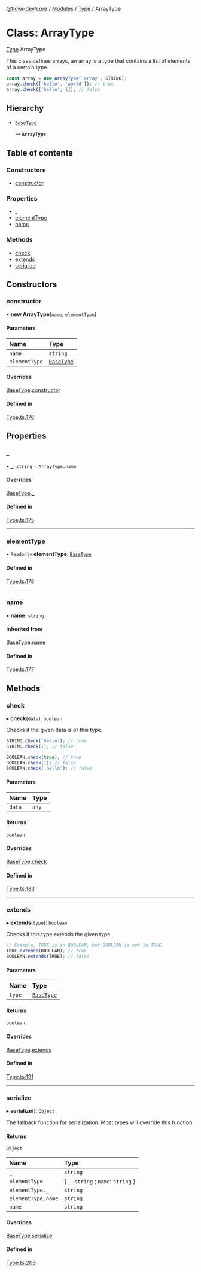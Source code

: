[@flowi-dev/core](../README.md) / [Modules](../modules.md) / [Type](../modules/Type.md) / ArrayType

# Class: ArrayType

[Type](../modules/Type.md).ArrayType

This class defines arrays, an array is a type that contains a list of elements of a certain type.
```ts
const array = new ArrayType('array', STRING);
array.check(['hello', 'world']); // true
array.check(['hello', 1]); // false
```

## Hierarchy

- [`BaseType`](Type.BaseType.md)

  ↳ **`ArrayType`**

## Table of contents

### Constructors

- [constructor](Type.ArrayType.md#constructor)

### Properties

- [\_](Type.ArrayType.md#_)
- [elementType](Type.ArrayType.md#elementtype)
- [name](Type.ArrayType.md#name)

### Methods

- [check](Type.ArrayType.md#check)
- [extends](Type.ArrayType.md#extends)
- [serialize](Type.ArrayType.md#serialize)

## Constructors

### constructor

• **new ArrayType**(`name`, `elementType`)

#### Parameters

| Name | Type |
| :------ | :------ |
| `name` | `string` |
| `elementType` | [`BaseType`](Type.BaseType.md) |

#### Overrides

[BaseType](Type.BaseType.md).[constructor](Type.BaseType.md#constructor)

#### Defined in

[Type.ts:176](https://github.com/flowi-dev/core/blob/5b69dc5/src/classes/Type.ts#L176)

## Properties

### \_

• **\_**: `string` = `ArrayType.name`

#### Overrides

[BaseType](Type.BaseType.md).[_](Type.BaseType.md#_)

#### Defined in

[Type.ts:175](https://github.com/flowi-dev/core/blob/5b69dc5/src/classes/Type.ts#L175)

___

### elementType

• `Readonly` **elementType**: [`BaseType`](Type.BaseType.md)

#### Defined in

[Type.ts:178](https://github.com/flowi-dev/core/blob/5b69dc5/src/classes/Type.ts#L178)

___

### name

• **name**: `string`

#### Inherited from

[BaseType](Type.BaseType.md).[name](Type.BaseType.md#name)

#### Defined in

[Type.ts:177](https://github.com/flowi-dev/core/blob/5b69dc5/src/classes/Type.ts#L177)

## Methods

### check

▸ **check**(`data`): `boolean`

Checks if the given data is of this type.
```ts
STRING.check('hello'); // true
STRING.check(1); // false

BOOLEAN.check(true); // true
BOOLEAN.check(1); // false
BOOLEAN.check('hello'); // false
```

#### Parameters

| Name | Type |
| :------ | :------ |
| `data` | `any` |

#### Returns

`boolean`

#### Overrides

[BaseType](Type.BaseType.md).[check](Type.BaseType.md#check)

#### Defined in

[Type.ts:183](https://github.com/flowi-dev/core/blob/5b69dc5/src/classes/Type.ts#L183)

___

### extends

▸ **extends**(`type`): `boolean`

Checks if this type extends the given type.

```ts
// Example, TRUE is in BOOLEAN, but BOOLEAN is not in TRUE.
TRUE.extends(BOOLEAN); // true
BOOLEAN.extends(TRUE); // false
```

#### Parameters

| Name | Type |
| :------ | :------ |
| `type` | [`BaseType`](Type.BaseType.md) |

#### Returns

`boolean`

#### Overrides

[BaseType](Type.BaseType.md).[extends](Type.BaseType.md#extends)

#### Defined in

[Type.ts:191](https://github.com/flowi-dev/core/blob/5b69dc5/src/classes/Type.ts#L191)

___

### serialize

▸ **serialize**(): `Object`

The fallback function for serialization. Most types will override this function.

#### Returns

`Object`

| Name | Type |
| :------ | :------ |
| `_` | `string` |
| `elementType` | { `_`: `string` ; `name`: `string`  } |
| `elementType._` | `string` |
| `elementType.name` | `string` |
| `name` | `string` |

#### Overrides

[BaseType](Type.BaseType.md).[serialize](Type.BaseType.md#serialize)

#### Defined in

[Type.ts:203](https://github.com/flowi-dev/core/blob/5b69dc5/src/classes/Type.ts#L203)
